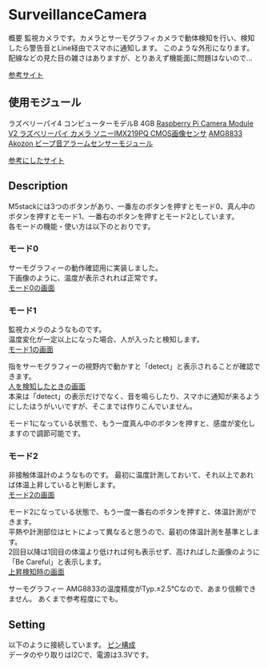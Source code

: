 # SurveillanceCamera

概要
監視カメラです。カメラとサーモグラフィカメラで動体検知を行い、検知したら警告音とLine経由でスマホに通知します。
このような外形になります。配線などの見た目の雑さはありますが、とりあえず機能面に問題はないので...

[参考サイト](https://dream-soft.mydns.jp/blog/developper/smarthome/2020/01/649/)

## 使用モジュール
ラズベリーパイ4 コンピューターモデルB 4GB 
[Raspberry Pi Camera Module V2 ラズベリーパイ カメラ ソニーIMX219PQ CMOS画像センサ](https://www.amazon.co.jp/%E3%83%A9%E3%82%BA%E3%83%99%E3%83%AA%E3%83%BC%E3%83%91%E3%82%A44-%E3%82%B3%E3%83%B3%E3%83%94%E3%83%A5%E3%83%BC%E3%82%BF%E3%83%BC%E3%83%A2%E3%83%87%E3%83%ABB-Raspberry-Computer-Model/dp/B07WR5W2D6/ref=sr_1_1_sspa?dchild=1&hvadid=490228284849&hvdev=c&jp-ad-ap=0&keywords=raspberry+pi+4+model+b%2F2gb&qid=1615233376&sr=8-1-spons&psc=1&spLa=ZW5jcnlwdGVkUXVhbGlmaWVyPUEzQk9WOEU4T1k1VE5ZJmVuY3J5cHRlZElkPUEwMTAyNjYzRElFU0daT0RUOEsxJmVuY3J5cHRlZEFkSWQ9QTFKM1hFWjRVU0k5QTImd2lkZ2V0TmFtZT1zcF9hdGYmYWN0aW9uPWNsaWNrUmVkaXJlY3QmZG9Ob3RMb2dDbGljaz10cnVl) 
[AMG8833](https://www.switch-science.com/catalog/3395/) 
[Akozon ビープ音アラームセンサーモジュール](https://www.amazon.co.jp/gp/product/B07NR6SNQZ/ref=ppx_yo_dt_b_asin_title_o02_s00?ie=UTF8&psc=1)



[参考にしたサイト](https://ambidata.io/samples/m5stack/thermalcamera/)


## Description
M5stackには3つのボタンがあり、一番左のボタンを押すとモード0、真ん中のボタンを押すとモード1、一番右のボタンを押すとモード2としています。  
各モードの機能・使い方は以下のとおりです。

### モード0
サーモグラフィーの動作確認用に実装しました。  
下画像のように、温度が表示されれば正常です。  
[モード0の画面](https://user-images.githubusercontent.com/78978860/107856827-464f6b80-6e6e-11eb-9fbb-7d27006dd593.JPG)

### モード1
監視カメラのようなものです。  
温度変化が一定以上になった場合、人が入ったと検知します。  
[モード1の画面](https://user-images.githubusercontent.com/78978860/107857239-96c7c880-6e70-11eb-9e97-64d282f1b169.JPG)

指をサーモグラフィーの視野内で動かすと「detect」と表示されることが確認できます。  
[人を検知したときの画面](https://user-images.githubusercontent.com/78978860/107857562-43567a00-6e72-11eb-9a26-394ba4e90693.JPG)  
本来は「detect」の表示だけでなく、音を鳴らしたり、スマホに通知が来るようにしたほうがいいですが、そこまでは作りこんでいません。

モード1になっている状態で、もう一度真ん中のボタンを押すと、感度が変化しますので調節可能です。

### モード2
非接触体温計のようなものです。
最初に温度計測しておいて、それ以上であれば体温上昇していると判断します。  
[モード2の画面](https://user-images.githubusercontent.com/78978860/107857608-aba55b80-6e72-11eb-8953-dd99aee11b8d.JPG)

モード2になっている状態で、もう一度一番右のボタンを押すと、体温計測ができます。  
平熱や計測部位はヒトによって異なると思うので、最初の体温計測を基準とします。  
2回目以降は1回目の体温より低ければ何も表示せず、高ければした画像のように「Be Careful」と表示します。  
[上昇検知時の画面](https://user-images.githubusercontent.com/78978860/107857707-633a6d80-6e73-11eb-8642-f113414ded07.JPG)

サーモグラフィー AMG8833の温度精度がTyp.±2.5℃なので、あまり信頼できません。
あくまで参考程度にでも。


## Setting
以下のように接続しています。
[ピン構成](https://user-images.githubusercontent.com/78978860/107857884-8ca7c900-6e74-11eb-95c9-3d9127dcc5f1.PNG)  
データのやり取りはI2Cで、電源は3.3Vです。

